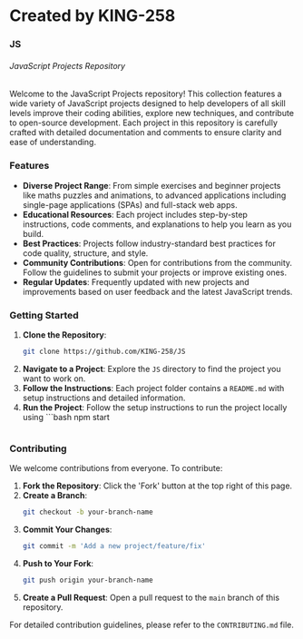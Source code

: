 # Created by KING-258
### JS
###### JavaScript Projects Repository

Welcome to the JavaScript Projects repository! This collection features a wide variety of JavaScript projects designed to help developers of all skill levels improve their coding abilities, explore new techniques, and contribute to open-source development. Each project in this repository is carefully crafted with detailed documentation and comments to ensure clarity and ease of understanding.

### Features

- **Diverse Project Range**: From simple exercises and beginner projects like maths puzzles and animations, to advanced applications including single-page applications (SPAs) and full-stack web apps.
- **Educational Resources**: Each project includes step-by-step instructions, code comments, and explanations to help you learn as you build.
- **Best Practices**: Projects follow industry-standard best practices for code quality, structure, and style.
- **Community Contributions**: Open for contributions from the community. Follow the guidelines to submit your projects or improve existing ones.
- **Regular Updates**: Frequently updated with new projects and improvements based on user feedback and the latest JavaScript trends.

### Getting Started

1. **Clone the Repository**: 
    ```bash
    git clone https://github.com/KING-258/JS
    ```
2. **Navigate to a Project**: Explore the `JS` directory to find the project you want to work on.
3. **Follow the Instructions**: Each project folder contains a `README.md` with setup instructions and detailed information.
4. **Run the Project**: Follow the setup instructions to run the project locally using ```bash
   npm start
    ```

### Contributing

We welcome contributions from everyone. To contribute:

1. **Fork the Repository**: Click the 'Fork' button at the top right of this page.
2. **Create a Branch**:
    ```bash
    git checkout -b your-branch-name
    ```
3. **Commit Your Changes**:
    ```bash
    git commit -m 'Add a new project/feature/fix'
    ```
4. **Push to Your Fork**:
    ```bash
    git push origin your-branch-name
    ```
5. **Create a Pull Request**: Open a pull request to the `main` branch of this repository.

For detailed contribution guidelines, please refer to the `CONTRIBUTING.md` file.
